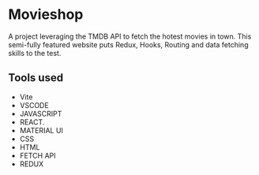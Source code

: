 # Movieshop
A project leveraging the TMDB API to fetch the hotest movies in town. This semi-fully featured website puts Redux, Hooks, Routing and data fetching skills to the test.

## Tools used
- Vite
- VSCODE
- JAVASCRIPT
- REACT.
- MATERIAL UI
- CSS
- HTML
- FETCH API
- REDUX
